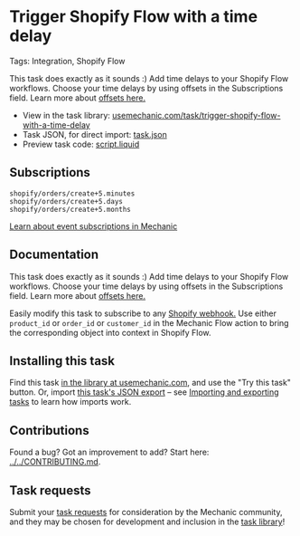 # Trigger Shopify Flow with a time delay

Tags: Integration, Shopify Flow

This task does exactly as it sounds :) Add time delays to your Shopify Flow workflows. Choose your time delays by using offsets in the Subscriptions field. Learn more about [offsets here.](https://learn.mechanic.dev/core/tasks/subscriptions#offsets "Offsets")

* View in the task library: [usemechanic.com/task/trigger-shopify-flow-with-a-time-delay](https://usemechanic.com/task/trigger-shopify-flow-with-a-time-delay)
* Task JSON, for direct import: [task.json](../../tasks/trigger-shopify-flow-with-a-time-delay.json)
* Preview task code: [script.liquid](./script.liquid)

## Subscriptions

```liquid
shopify/orders/create+5.minutes
shopify/orders/create+5.days
shopify/orders/create+5.months
```

[Learn about event subscriptions in Mechanic](https://docs.usemechanic.com/article/408-subscriptions)

## Documentation

This task does exactly as it sounds :) Add time delays to your Shopify Flow workflows. Choose your time delays by using offsets in the Subscriptions field. Learn more about [offsets here.](https://learn.mechanic.dev/core/tasks/subscriptions#offsets "Offsets")

Easily modify this task to subscribe to any [Shopify webhook.](https://learn.mechanic.dev/platform/events/topics#shopify "Shopify webhook") Use either `product_id` or `order_id` or `customer_id` in the Mechanic Flow action to bring the corresponding object into context in Shopify Flow. 

## Installing this task

Find this task [in the library at usemechanic.com](https://usemechanic.com/task/trigger-shopify-flow-with-a-time-delay), and use the "Try this task" button. Or, import [this task's JSON export](../../tasks/trigger-shopify-flow-with-a-time-delay.json) – see [Importing and exporting tasks](https://docs.usemechanic.com/article/505-importing-and-exporting-tasks) to learn how imports work.

## Contributions

Found a bug? Got an improvement to add? Start here: [../../CONTRIBUTING.md](../../CONTRIBUTING.md).

## Task requests

Submit your [task requests](https://mechanic.canny.io/task-requests) for consideration by the Mechanic community, and they may be chosen for development and inclusion in the [task library](https://tasks.mechanic.dev/)!
